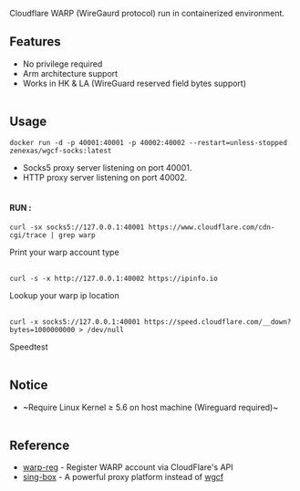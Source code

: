 
Cloudflare WARP (WireGaurd protocol) run in containerized environment.

## Features
- No privilege required
- Arm architecture support
- Works in HK & LA (WireGuard reserved field bytes support)
<br/><br/>
## Usage

```
docker run -d -p 40001:40001 -p 40002:40002 --restart=unless-stopped zenexas/wgcf-socks:latest
```
- Socks5 proxy server listening on port 40001.
- HTTP proxy server listening on port 40002.
<br/><br/>
#### RUN :
```
curl -sx socks5://127.0.0.1:40001 https://www.cloudflare.com/cdn-cgi/trace | grep warp
```
Print your warp account type
<br/><br/>
````
curl -s -x http://127.0.0.1:40002 https://ipinfo.io
````
Lookup your warp ip location
<br/><br/>
````
curl -x socks5://127.0.0.1:40001 https://speed.cloudflare.com/__down?bytes=1000000000 > /dev/null
````
Speedtest
<br/><br/>
## Notice
- ~Require Linux Kernel ≥ 5.6 on host machine (Wireguard required)~
<br/><br/>
## Reference
- [warp-reg](https://github.com/badafans/warp-reg) - Register WARP account via CloudFlare's API
- [sing-box](https://github.com/SagerNet/sing-box) - A powerful proxy platform instead of [wgcf](https://github.com/ViRb3/wgcf)

